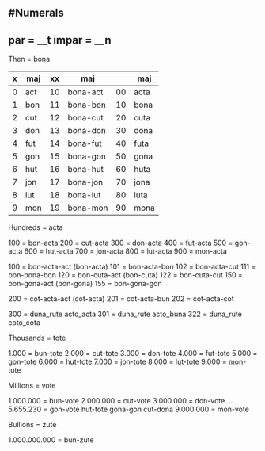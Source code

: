 #Numerals 
-------------------------------------
par   = __t 
impar = __n
-------------------------------------

Then = bona

x | maj | xx | maj      |    | maj       
--|-----|--- |----------|----|--------------------------
0 | act | 10 | bona-act | 00 | acta
1 | bon | 11 | bona-bon | 10 | bona
2 | cut | 12 | bona-cut | 20 | cuta
3 | don | 13 | bona-don | 30 | dona 
4 | fut | 14 | bona-fut | 40 | futa
5 | gon | 15 | bona-gon | 50 | gona
6 | hut | 16 | bona-hut | 60 | huta
7 | jon | 17 | bona-jon | 70 | jona
8 | lut | 18 | bona-lut | 80 | luta
9 | mon | 19 | bona-mon | 90 | mona

Hundreds = acta

100 =  bon-acta
200 =  cut-acta
300 =  don-acta
400 =  fut-acta
500 =  gon-acta
600 =  hut-acta
700 =  jon-acta
800 =  lut-acta
900 =  mon-acta

100 =  bon-acta-act (bon-acta)
101 =  bon-acta-bon
102 =  bon-acta-cut
111 =  bon-bona-bon
120 =  bon-cuta-act (bon-cuta)
122 =  bon-cuta-cut
150 =  bon-gona-act (bon-gona)
155 =  bon-gona-gon

200 =  cot-acta-act (cot-acta)
201 =  cot-acta-bun
202 =  cot-acta-cot

300 =  duna_rute acto_acta
301 =  duna_rute acto_buna
322 =  duna_rute coto_cota

Thousands = tote

1.000 = bun-tote
2.000 = cut-tote
3.000 = don-tote
4.000 = fut-tote
5.000 = gon-tote
6.000 = hut-tote
7.000 = jon-tote
8.000 = lut-tote
9.000 = mon-tote

Millions  = vote

1.000.000 = bun-vote
2.000.000 = cut-vote
3.000.000 = don-vote
...
5.655.230 = gon-vote hut-tote gona-gon cut-dona
9.000.000 = mon-vote


Bullions = zute

1.000.000.000 = bun-zute



